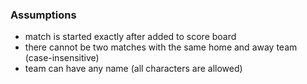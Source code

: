 ### Assumptions

- match is started exactly after added to score board
- there cannot be two matches with the same home and away team (case-insensitive)
- team can have any name (all characters are allowed)
